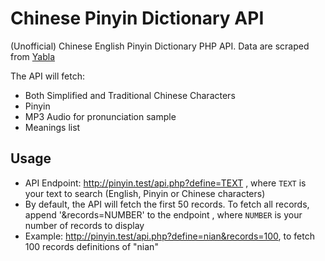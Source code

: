 # Chinese Pinyin Dictionary API
(Unofficial) Chinese English Pinyin Dictionary PHP API. Data are scraped from <a href="https://chinese.yabla.com/">Yabla</a>

The API will fetch:
- Both Simplified and Traditional Chinese Characters
- Pinyin
- MP3 Audio for pronunciation sample
- Meanings list

## Usage
- API Endpoint: http://pinyin.test/api.php?define=TEXT , where ```TEXT``` is your text to search (English, Pinyin or Chinese characters)
- By default, the API will fetch the first 50 records. To fetch all records, append '&records=NUMBER' to the endpoint , where ```NUMBER``` is your number of records to display
- Example: http://pinyin.test/api.php?define=nian&records=100, to fetch 100 records definitions of "nian"
